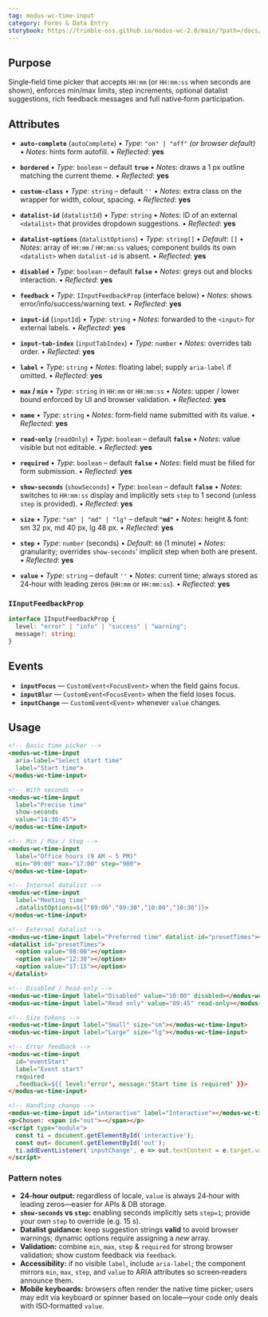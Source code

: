 ```yaml
---
tag: modus-wc-time-input
category: Forms & Data Entry
storybook: https://trimble-oss.github.io/modus-wc-2.0/main/?path=/docs/components-forms-time-input--docs
---
```


## Purpose

Single‑field time picker that accepts `HH:mm` (or `HH:mm:ss` when seconds are shown), enforces min/max limits, step increments, optional datalist suggestions, rich feedback messages and full native‑form participation.

## Attributes

- **`auto-complete`** (`autoComplete`)
  • _Type_: `"on" | "off"` _(or browser default)_
  • _Notes_: hints form autofill.
  • _Reflected_: **yes**

- **`bordered`**
  • _Type_: `boolean` – default **`true`**
  • _Notes_: draws a 1 px outline matching the current theme.
  • _Reflected_: **yes**

- **`custom-class`**
  • _Type_: `string` – default `''`
  • _Notes_: extra class on the wrapper for width, colour, spacing.
  • _Reflected_: **yes**

- **`datalist-id`** (`datalistId`)
  • _Type_: `string`
  • _Notes_: ID of an external `<datalist>` that provides dropdown suggestions.
  • _Reflected_: **yes**

- **`datalist-options`** (`datalistOptions`)
  • _Type_: `string[]`
  • _Default_: `[]`
  • _Notes_: array of `HH:mm` / `HH:mm:ss` values; component builds its own `<datalist>` when `datalist-id` is absent.
  • _Reflected_: **yes**

- **`disabled`**
  • _Type_: `boolean` – default **`false`**
  • _Notes_: greys out and blocks interaction.
  • _Reflected_: **yes**

- **`feedback`**
  • _Type_: `IInputFeedbackProp` (interface below)
  • _Notes_: shows error/info/success/warning text.
  • _Reflected_: **yes**

- **`input-id`** (`inputId`)
  • _Type_: `string`
  • _Notes_: forwarded to the `<input>` for external labels.
  • _Reflected_: **yes**

- **`input-tab-index`** (`inputTabIndex`)
  • _Type_: `number`
  • _Notes_: overrides tab order.
  • _Reflected_: **yes**

- **`label`**
  • _Type_: `string`
  • _Notes_: floating label; supply `aria-label` if omitted.
  • _Reflected_: **yes**

- **`max` / `min`**
  • _Type_: `string` in `HH:mm` or `HH:mm:ss`
  • _Notes_: upper / lower bound enforced by UI and browser validation.
  • _Reflected_: **yes**

- **`name`**
  • _Type_: `string`
  • _Notes_: form‑field name submitted with its value.
  • _Reflected_: **yes**

- **`read-only`** (`readOnly`)
  • _Type_: `boolean` – default **`false`**
  • _Notes_: value visible but not editable.
  • _Reflected_: **yes**

- **`required`**
  • _Type_: `boolean` – default **`false`**
  • _Notes_: field must be filled for form submission.
  • _Reflected_: **yes**

- **`show-seconds`** (`showSeconds`)
  • _Type_: `boolean` – default **`false`**
  • _Notes_: switches to `HH:mm:ss` display and implicitly sets `step` to 1 second (unless `step` is provided).
  • _Reflected_: **yes**

- **`size`**
  • _Type_: `"sm" | "md" | "lg"` – default **`"md"`**
  • _Notes_: height & font: sm 32 px, md 40 px, lg 48 px.
  • _Reflected_: **yes**

- **`step`**
  • _Type_: `number` (seconds)
  • _Default_: `60` (1 minute)
  • _Notes_: granularity; overrides `show-seconds`’ implicit step when both are present.
  • _Reflected_: **yes**

- **`value`**
  • _Type_: `string` – default `''`
  • _Notes_: current time; always stored as 24‑hour with leading zeros (`HH:mm` or `HH:mm:ss`).
  • _Reflected_: **yes**

### `IInputFeedbackProp`

```ts
interface IInputFeedbackProp {
  level: "error" | "info" | "success" | "warning";
  message?: string;
}
```

## Events

- **`inputFocus`** — `CustomEvent<FocusEvent>` when the field gains focus.
- **`inputBlur`** — `CustomEvent<FocusEvent>` when the field loses focus.
- **`inputChange`** — `CustomEvent<Event>` whenever `value` changes.

## Usage

```html
<!-- Basic time picker -->
<modus-wc-time-input
  aria-label="Select start time"
  label="Start time">
</modus-wc-time-input>

<!-- With seconds -->
<modus-wc-time-input
  label="Precise time"
  show-seconds
  value="14:30:45">
</modus-wc-time-input>

<!-- Min / Max / Step -->
<modus-wc-time-input
  label="Office hours (9 AM – 5 PM)"
  min="09:00" max="17:00" step="900">
</modus-wc-time-input>

<!-- Internal datalist -->
<modus-wc-time-input
  label="Meeting time"
  .datalistOptions=${['09:00','09:30','10:00','10:30']}>
</modus-wc-time-input>

<!-- External datalist -->
<modus-wc-time-input label="Preferred time" datalist-id="presetTimes"></modus-wc-time-input>
<datalist id="presetTimes">
  <option value="08:00"></option>
  <option value="12:30"></option>
  <option value="17:15"></option>
</datalist>

<!-- Disabled / Read-only -->
<modus-wc-time-input label="Disabled" value="10:00" disabled></modus-wc-time-input>
<modus-wc-time-input label="Read only" value="09:45" read-only></modus-wc-time-input>

<!-- Size tokens -->
<modus-wc-time-input label="Small" size="sm"></modus-wc-time-input>
<modus-wc-time-input label="Large" size="lg"></modus-wc-time-input>

<!-- Error feedback -->
<modus-wc-time-input
  id="eventStart"
  label="Event start"
  required
  .feedback=${{ level:'error', message:'Start time is required' }}>
</modus-wc-time-input>

<!-- Handling change -->
<modus-wc-time-input id="interactive" label="Interactive"></modus-wc-time-input>
<p>Chosen: <span id="out">–</span></p>
<script type="module">
  const ti = document.getElementById('interactive');
  const out= document.getElementById('out');
  ti.addEventListener('inputChange', e => out.textContent = e.target.value);
</script>
```

### Pattern notes

- **24‑hour output:** regardless of locale, `value` is always 24‑hour with leading zeros—easier for APIs & DB storage.
- **`show-seconds` vs `step`:** enabling seconds implicitly sets `step=1`; provide your own `step` to override (e.g. 15 s).
- **Datalist guidance:** keep suggestion strings **valid** to avoid browser warnings; dynamic options require assigning a _new_ array.
- **Validation:** combine `min`, `max`, `step` & `required` for strong browser validation; show custom feedback via `feedback`.
- **Accessibility:** if no visible `label`, include `aria-label`; the component mirrors `min`, `max`, `step`, and `value` to ARIA attributes so screen‑readers announce them.
- **Mobile keyboards:** browsers often render the native time picker; users may edit via keyboard or spinner based on locale—your code only deals with ISO‑formatted `value`.
